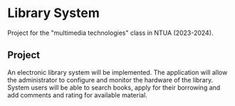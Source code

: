 # Library System
Project for the "multimedia technologies" class in NTUA (2023-2024).

## Project
Αn electronic library system will be implemented. The
application will allow the administrator to configure and monitor the hardware
of the library. System users will be able to search
books, apply for their borrowing and add comments and
rating for available material.
